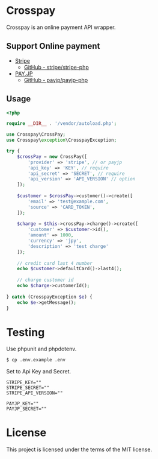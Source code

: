 # Crosspay

Crosspay is an online payment API wrapper. 

## Support Online payment
- [Stripe](https://stripe.com/)
  - [GitHub - stripe/stripe-php](https://github.com/stripe/stripe-php)
- [PAY.JP](https://pay.jp/)
  - [GitHub - payjp/payjp-php](https://github.com/payjp/payjp-php)

## Usage
```php
<?php

require __DIR__ . '/vendor/autoload.php';

use Crosspay\CrossPay;
use Crosspay\exception\CrosspayException;

try {
    $crossPay = new CrossPay([
        'provider' => 'stripe', // or payjp
        'api_key' => 'KEY', // require
        'api_secret' => 'SECRET', // require
        'api_version' => 'API_VERSION' // option
    ]);
    
    $customer = $crossPay->customer()->create([
        'email' => 'test@example.com',
        'source' => 'CARD_TOKEN',
    ]);
    
    $charge = $this->crossPay->charge()->create([
        'customer' => $customer->id(),
        'amount' => 1000,
        'currency' => 'jpy',
        'description' => 'test charge'
    ]);
    
    // credit card last 4 number
    echo $customer->defaultCard()->last4();
    
    // charge customer id
    echo $charge->customerId();
    
} catch (CrosspayException $e) {
    echo $e->getMessage();
}

```

# Testing
Use phpunit and phpdotenv.

```bash
$ cp .env.example .env
```

Set to Api Key and Secret.

```
STRIPE_KEY=""
STRIPE_SECRET=""
STRIPE_API_VERSION=""

PAYJP_KEY=""
PAYJP_SECRET=""
```

# License

This project is licensed under the terms of the MIT license.


